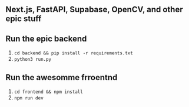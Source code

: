 ## Next.js, FastAPI, Supabase, OpenCV, and other epic stuff

## Run the epic backend
1. `cd backend && pip install -r requirements.txt`
2. `python3 run.py`

## Run the awesomme frroentnd
1. `cd frontend && npm install`
2. `npm run dev`
